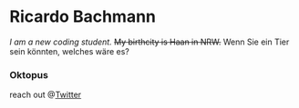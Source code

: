 # Ricardo Bachmann
*I am a new coding student.* ~~My birthcity is Haan in NRW.~~
Wenn Sie ein Tier sein könnten, welches wäre es? 
### Oktopus ### 
reach out @[Twitter](https://twitter.com/rcrdbchmnn)
